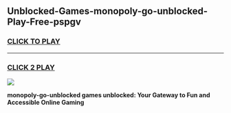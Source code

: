 
## Unblocked-Games-monopoly-go-unblocked-Play-Free-pspgv
<h3>
<a href="https://premium76.site?title=monopoly-go-unblocked&ref=18A1">CLICK TO PLAY</a></h3>
<hr>

<h3>
<a href="https://premium76.site?title=monopoly-go-unblocked&ref=18A1">CLICK 2 PLAY</a>
  
</h3>

<a href="https://premium76.site?title=monopoly-go-unblocked&ref=18A1"><img src="https://clearcache.store/games.png"></a>


**monopoly-go-unblocked games unblocked: Your Gateway to Fun and Accessible Online Gaming**
